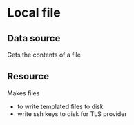 # Local file

## Data source

Gets the contents of a file

## Resource

Makes files

- to write templated files to disk
- write ssh keys to disk for TLS provider
